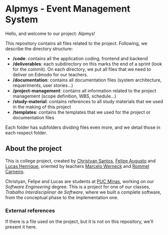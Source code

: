 # Alpmys - Event Management System

Hello, and welcome to our project: Alpmys!

This repository contains all files related to the project. Following, we describe the directory structure:

- **/code**: contains all the application coding, frontend and backend
- **/deliverables**: each subdirectory on this marks the end of a sprint (look for the commit). On each directory, we put all files that we need to deliver on Edmodo for our teachers.
- **/documentation**: contains all documentation files (system architecture, requeriments, user stories...)
- **/project-management**: contains all information related to the project management (scope definition, WBS, schedule...)
- **/study-material**: contains references to all study materials that we used in the making of this project
- **/templates**: contains the templates that we used for the project or documentation files

Each folder has subfolders dividing files even more, and we detail those in each respect folder.

## About the project

This is college project, created by [Christyan Santos](https://github.com/christyans), [Felipe Augusto](https://github.com/felipeaugustosm) and [Lucas Henrique](https://github.com/lucasheriques),
oriented by teachers [Marcelo Werneck](http://lattes.cnpq.br/7916822169975132) and [Rommel Carneiro](http://lattes.cnpq.br/3481135151978051).

Christyan, Felipe and Lucas are students at [PUC Minas](https://www.pucminas.br/Paginas/default.aspx), working on our *Software Engineering* degree. This is a project for one of our classes, *Trabalho Interdisciplinar de Software*, 
where we built a complete software, from the conceptual phase to the implementation one.

### External references

If there is a file used on the project, but it is not on this repository, we'll present it here.
